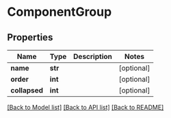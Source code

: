 # ComponentGroup

## Properties
Name | Type | Description | Notes
------------ | ------------- | ------------- | -------------
**name** | **str** |  | [optional] 
**order** | **int** |  | [optional] 
**collapsed** | **int** |  | [optional] 

[[Back to Model list]](../README.md#documentation-for-models) [[Back to API list]](../README.md#documentation-for-api-endpoints) [[Back to README]](../README.md)


